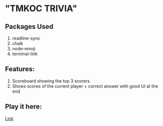 # "TMKOC TRIVIA"

## Packages Used

1. readline-sync
1. chalk
1. node-emoji
1. terminal-link

## Features:
1. Scoreboard showing the top 3 scorers.
1. Shows scores of the current player + correct answer with good UI at the end

## Play it here:
[Link](https://repl.it/@devenforced/TMKOC-Trivia?embed=1&output=1#index.js)